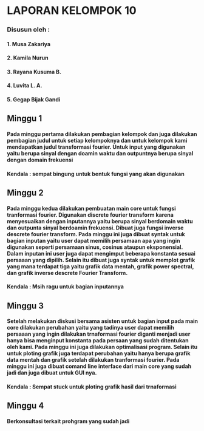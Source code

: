 # LAPORAN KELOMPOK 10

### Disusun oleh :
#### 1. Musa Zakariya
#### 2. Kamila Nurun
#### 3. Rayana Kusuma B.
#### 4. Luvita L. A.
#### 5. Gegap Bijak Gandi

## Minggu 1

#### Pada minggu pertama dilakukan pembagian kelompok dan juga dilakukan pembagian judul untuk setiap kelompoknya dan untuk kelompok kami mendapatkan judul transformasi fourier.  Untuk input yang digunakan yaitu berupa sinyal dengan doamin waktu dan outpuntnya berupa sinyal dengan domain frekuensi 
#### Kendala : sempat bingung untuk bentuk fungsi yang akan digunakan

## Minggu 2

#### Pada minggu kedua dilakukan pembuatan main core untuk fungsi tranformasi fourier. Digunakan discrete fourier transform karena menyesuaikan dengan inputannya yaitu berupa sinyal berdomain waktu dan outpunta sinyal berdoamin frekuensi. Dibuat juga fungsi inverse descrete fourier transform. Pada minggu ini juga dibuat syntak untuk bagian inputan yaitu user dapat memilih persamaan apa yang ingin digunakan seperti persamaan sinus, cosinus ataupun eksponensial. Dalam inputan ini user juga dapat mengimput beberapa konstanta sesuai persaaan yang dipilih. Selain itu dibuat juga syntak untuk memplot grafik yang mana terdapat tiga yaitu grafik data mentah, grafik power spectral, dan grafik inverse descrete Fourier Transform. 
#### Kendala : Msih ragu untuk bagian inputannya

## Minggu 3 
#### Setelah melakukan diskusi bersama asisten untuk bagian input pada main core dilakukan perubahan yaitu yang tadinya user dapat memilih persaaan yang ingin dilakukan trnaformasi fourier diganti menjadi user hanya bisa menginput konstanta pada persaan yang sudah ditentukan oleh kami. Pada minggu ini juga dilakukan optimalisasi program. Selain itu untuk ploting grafik juga terdapat perubahan yaitu hanya berupa grafik data mentah dan grafik setelah dilakukan tranformasi fourier. Pada minggu ini juga dibuat comand line interface dari main core yang sudah jadi dan juga dibuat untuk GUI nya. 
#### Kendala : Sempat stuck untuk ploting grafik hasil dari trnaformasi

## Minggu 4
#### Berkonsultasi terkait prohgram yang sudah jadi 

